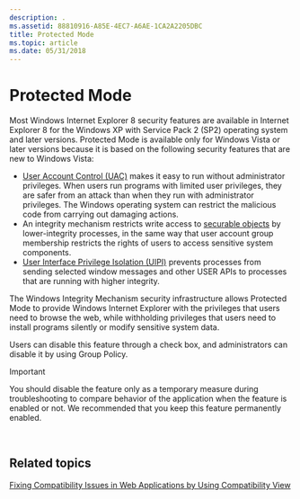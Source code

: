 ```yaml
---
description: .
ms.assetid: 88810916-A85E-4EC7-A6AE-1CA2A2205DBC
title: Protected Mode
ms.topic: article
ms.date: 05/31/2018
---
```


# Protected Mode

Most Windows Internet Explorer 8 security features are available in Internet Explorer 8 for the Windows XP with Service Pack 2 (SP2) operating system and later versions. Protected Mode is available only for Windows Vista or later versions because it is based on the following security features that are new to Windows Vista:

-   [User Account Control (UAC)](https://msdn.microsoft.com/library/aa511445.aspx) makes it easy to run without administrator privileges. When users run programs with limited user privileges, they are safer from an attack than when they run with administrator privileges. The Windows operating system can restrict the malicious code from carrying out damaging actions.
-   An integrity mechanism restricts write access to [securable objects](../secauthz/securable-objects.md) by lower-integrity processes, in the same way that user account group membership restricts the rights of users to access sensitive system components.
-   [User Interface Privilege Isolation (UIPI)](/previous-versions/dotnet/articles/bb625963(v=msdn.10)) prevents processes from sending selected window messages and other USER APIs to processes that are running with higher integrity.

The Windows Integrity Mechanism security infrastructure allows Protected Mode to provide Windows Internet Explorer with the privileges that users need to browse the web, while withholding privileges that users need to install programs silently or modify sensitive system data.

Users can disable this feature through a check box, and administrators can disable it by using Group Policy.

> [!IMPORTANT]
> You should disable the feature only as a temporary measure during troubleshooting to compare behavior of the application when the feature is enabled or not. We recommended that you keep this feature permanently enabled.

 

## Related topics

<dl> <dt>

[Fixing Compatibility Issues in Web Applications by Using Compatibility View](remediating-web-applications-and-add-ons.md)
</dt> </dl>

 

 
